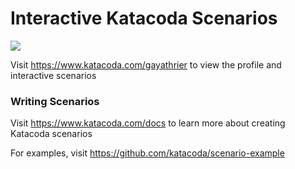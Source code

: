 # Interactive Katacoda Scenarios

[![](http://shields.katacoda.com/katacoda/gayathrier/count.svg)](https://www.katacoda.com/gayathrier "Get your profile on Katacoda.com")

Visit https://www.katacoda.com/gayathrier to view the profile and interactive scenarios

### Writing Scenarios
Visit https://www.katacoda.com/docs to learn more about creating Katacoda scenarios

For examples, visit https://github.com/katacoda/scenario-example

